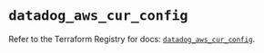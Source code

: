 # `datadog_aws_cur_config`

Refer to the Terraform Registry for docs: [`datadog_aws_cur_config`](https://registry.terraform.io/providers/datadog/datadog/3.77.0/docs/resources/aws_cur_config).
